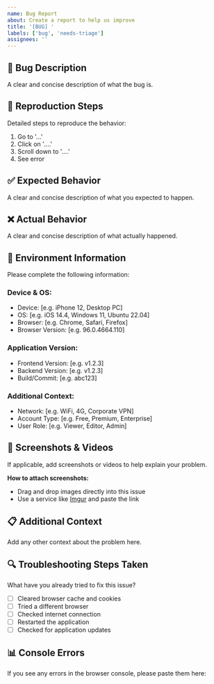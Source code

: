```yaml
---
name: Bug Report
about: Create a report to help us improve
title: '[BUG] '
labels: ['bug', 'needs-triage']
assignees: ''
---
```


## 🐛 Bug Description
A clear and concise description of what the bug is.

## 🔄 Reproduction Steps
Detailed steps to reproduce the behavior:

1. Go to '...'
2. Click on '....'
3. Scroll down to '....'
4. See error

## ✅ Expected Behavior
A clear and concise description of what you expected to happen.

## ❌ Actual Behavior
A clear and concise description of what actually happened.

## 📱 Environment Information
Please complete the following information:

### Device & OS:
 - Device: [e.g. iPhone 12, Desktop PC]
 - OS: [e.g. iOS 14.4, Windows 11, Ubuntu 22.04]
 - Browser: [e.g. Chrome, Safari, Firefox]
 - Browser Version: [e.g. 96.0.4664.110]

### Application Version:
 - Frontend Version: [e.g. v1.2.3]
 - Backend Version: [e.g. v1.2.3]
 - Build/Commit: [e.g. abc123]

### Additional Context:
 - Network: [e.g. WiFi, 4G, Corporate VPN]
 - Account Type: [e.g. Free, Premium, Enterprise]
 - User Role: [e.g. Viewer, Editor, Admin]

## 📸 Screenshots & Videos
If applicable, add screenshots or videos to help explain your problem.

**How to attach screenshots:**
- Drag and drop images directly into this issue
- Use a service like [Imgur](https://imgur.com/upload) and paste the link

## 📋 Additional Context
Add any other context about the problem here.

## 🔍 Troubleshooting Steps Taken
What have you already tried to fix this issue?

- [ ] Cleared browser cache and cookies
- [ ] Tried a different browser
- [ ] Checked internet connection
- [ ] Restarted the application
- [ ] Checked for application updates

## 📊 Console Errors
If you see any errors in the browser console, please paste them here:
